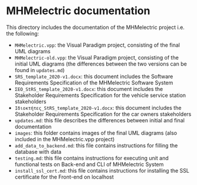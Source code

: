 # MHMelectric documentation
This directory includes the documentation of the MHMelectric project i.e. the following:
* `MHMelectric.vpp`: the Visual Paradigm project, consisting of the final UML diagrams
* `MHMelectric-old.vpp`: the Visual Paradigm project, consisting of the initial UML diagrams (the differences between the two versions can be found in `updates.md`)
* `SRS_template_2020-v1.docx`: this document includes the Software Requirements Specification of the MHMelectric Software System
* `ΣΕΟ_StRS_template_2020-v1.docx`: this document includes the Stakeholder Requirements Specification for the vehicle service station stakeholders
* `Ιδιοκτήτες_StRS_template_2020-v1.docx`: this document includes the Stakeholder Requirements Specification for the car owners stakeholders
* `updates.md`: this file describes the differences between initial and final documentation
* `images`: this folder contains images of the final UML diagrams (also included in the MHMelectric.vpp project)
* `add_data_to_backend.md`: this file contains instructions for filling the database with data
* `testing.md`: this file contains instructions for executing unit and functional tests on Back-end and CLI of MHMelectric System
* `install_ssl_cert.md`: this file contains instructions for installing the SSL certificate for the Front-end on localhost
